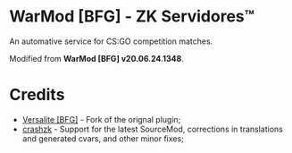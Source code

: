 # WarMod [BFG] - ZK Servidores™
An automative service for CS:GO competition matches.

Modified from **WarMod [BFG] v20.06.24.1348**.

# Credits
- [Versalite [BFG]](https://forums.alliedmods.net/showthread.php?t=225474) - Fork of the orignal plugin;
- [crashzk](https://github.com/crashzk) - Support for the latest SourceMod, corrections in translations and generated cvars, and other minor fixes;

